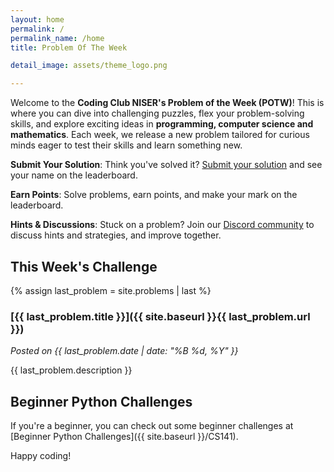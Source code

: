 ```yaml
---
layout: home
permalink: /
permalink_name: /home
title: Problem Of The Week

detail_image: assets/theme_logo.png

---
```


Welcome to the **Coding Club NISER's  Problem of the Week (POTW)**! This is where you can dive into challenging puzzles, flex your problem-solving skills, and explore exciting ideas in **programming, computer science and mathematics**. Each week, we release a new problem tailored for curious minds eager to test their skills and learn something new.


**Submit Your Solution**: Think you've solved it? [Submit your solution](https://docs.google.com/forms/d/e/1FAIpQLSefcxujcXFTQ9Z2u7__cf6RuFFzyJnMqSoRHTxFMM_v5pXrlA/viewform?usp=sf_link) and see your name on the leaderboard.

**Earn Points**: Solve problems, earn points, and make your mark on the leaderboard.

**Hints & Discussions**: Stuck on a problem? Join our [Discord community](https://discord.gg/w2bSsQkBTe) to discuss hints and strategies, and improve together.

## This Week's Challenge

{% assign last_problem = site.problems | last %}
### [{{ last_problem.title }}]({{ site.baseurl }}{{ last_problem.url }})
*Posted on {{ last_problem.date | date: "%B %d, %Y" }}*

{{ last_problem.description }}


## Beginner Python Challenges
If you're a beginner, you can check out some beginner challenges at [Beginner Python Challenges]({{ site.baseurl }}/CS141).

Happy coding!